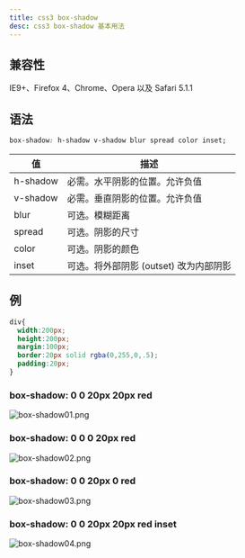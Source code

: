 ```yaml
---
title: css3 box-shadow
desc: css3 box-shadow 基本用法
---
```

## 兼容性

IE9+、Firefox 4、Chrome、Opera 以及 Safari 5.1.1

## 语法

```css
box-shadow: h-shadow v-shadow blur spread color inset;
```

| 值        | 描述 |
|-----------|------|
| h-shadow | 必需。水平阴影的位置。允许负值 |
| v-shadow | 必需。垂直阴影的位置。允许负值 |
| blur     | 可选。模糊距离 |
| spread   | 可选。阴影的尺寸 |
| color    | 可选。阴影的颜色 |
| inset    | 可选。将外部阴影 (outset) 改为内部阴影 |

## 例

```css
div{
  width:200px;
  height:200px;
  margin:100px;
  border:20px solid rgba(0,255,0,.5);
  padding:20px;
}
```

### box-shadow: 0 0 20px 20px red

![box-shadow01.png](box-shadow01.png)

### box-shadow: 0 0 0 20px red

![box-shadow02.png](box-shadow02.png)

### box-shadow: 0 0 20px 0 red

![box-shadow03.png](box-shadow03.png)

### box-shadow: 0 0 20px 20px red inset

![box-shadow04.png](box-shadow04.png)
